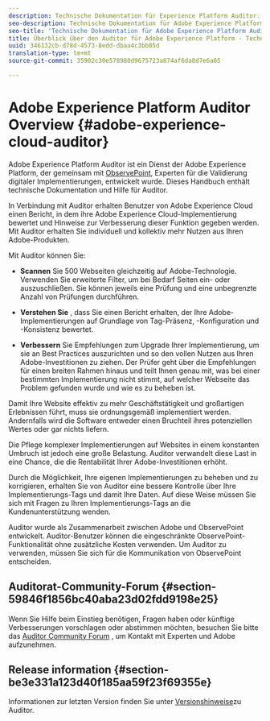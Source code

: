 ```yaml
---
description: Technische Dokumentation für Experience Platform Auditor.
seo-description: Technische Dokumentation für Adobe Experience Platform Auditor.
seo-title: 'Technische Dokumentation für Adobe Experience Platform Auditor '
title: Überblick über den Auditor für Adobe Experience Platform - Technische Dokumente
uuid: 346132cb-d78d-4573-8edd-dbaa4c3bb05d
translation-type: tm+mt
source-git-commit: 35902c30e578980d9675723a874af6da8d7e6a65

---
```



# Adobe Experience Platform Auditor Overview {#adobe-experience-cloud-auditor}

Adobe Experience Platform Auditor ist ein Dienst der Adobe Experience Platform, der gemeinsam mit [ObservePoint](https://www.observepoint.com/), Experten für die Validierung digitaler Implementierungen, entwickelt wurde. Dieses Handbuch enthält technische Dokumentation und Hilfe für Auditor.

In Verbindung mit Auditor erhalten Benutzer von Adobe Experience Cloud einen Bericht, in dem ihre Adobe Experience Cloud-Implementierung bewertet und Hinweise zur Verbesserung dieser Funktion gegeben werden. Mit Auditor erhalten Sie individuell und kollektiv mehr Nutzen aus Ihren Adobe-Produkten.

Mit Auditor können Sie:

* **Scannen** Sie 500 Webseiten gleichzeitig auf Adobe-Technologie. Verwenden Sie erweiterte Filter, um bei Bedarf Seiten ein- oder auszuschließen. Sie können jeweils eine Prüfung und eine unbegrenzte Anzahl von Prüfungen durchführen.

* **Verstehen Sie** , dass Sie einen Bericht erhalten, der Ihre Adobe-Implementierungen auf Grundlage von Tag-Präsenz, -Konfiguration und -Konsistenz bewertet.

* **Verbessern** Sie Empfehlungen zum Upgrade Ihrer Implementierung, um sie an Best Practices auszurichten und so den vollen Nutzen aus Ihren Adobe-Investitionen zu ziehen. Der Prüfer geht über die Empfehlungen für einen breiten Rahmen hinaus und teilt Ihnen genau mit, was bei einer bestimmten Implementierung nicht stimmt, auf welcher Webseite das Problem gefunden wurde und wie es zu beheben ist.

Damit Ihre Website effektiv zu mehr Geschäftstätigkeit und großartigen Erlebnissen führt, muss sie ordnungsgemäß implementiert werden. Andernfalls wird die Software entweder einen Bruchteil ihres potenziellen Wertes oder gar nichts liefern.

Die Pflege komplexer Implementierungen auf Websites in einem konstanten Umbruch ist jedoch eine große Belastung. Auditor verwandelt diese Last in eine Chance, die die Rentabilität Ihrer Adobe-Investitionen erhöht.

Durch die Möglichkeit, Ihre eigenen Implementierungen zu beheben und zu korrigieren, erhalten Sie von Auditor eine bessere Kontrolle über Ihre Implementierungs-Tags und damit Ihre Daten. Auf diese Weise müssen Sie sich mit Fragen zu Ihren Implementierungs-Tags an die Kundenunterstützung wenden.

Auditor wurde als Zusammenarbeit zwischen Adobe und ObservePoint entwickelt. Auditor-Benutzer können die eingeschränkte ObservePoint-Funktionalität ohne zusätzliche Kosten verwenden. Um Auditor zu verwenden, müssen Sie sich für die Kommunikation von ObservePoint entscheiden.

## Auditorat-Community-Forum {#section-59846f1856bc40aba23d02fdd9198e25}

Wenn Sie Hilfe beim Einstieg benötigen, Fragen haben oder künftige Verbesserungen vorschlagen oder abstimmen möchten, besuchen Sie bitte das [Auditor Community Forum](https://forums.adobe.com/community/experience-cloud/platform/core-services/activation-service/auditor) , um Kontakt mit Experten und Adobe aufzunehmen.

## Release information {#section-be3e331a123d40f185aa59f23f69355e}

Informationen zur letzten Version finden Sie unter [Versionshinweise](release-notes.md#topic-8fa9e41bc3a54240b1873cebe36b75b1)zu Auditor.
